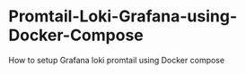 # Promtail-Loki-Grafana-using-Docker-Compose
How to setup Grafana loki promtail using Docker compose

